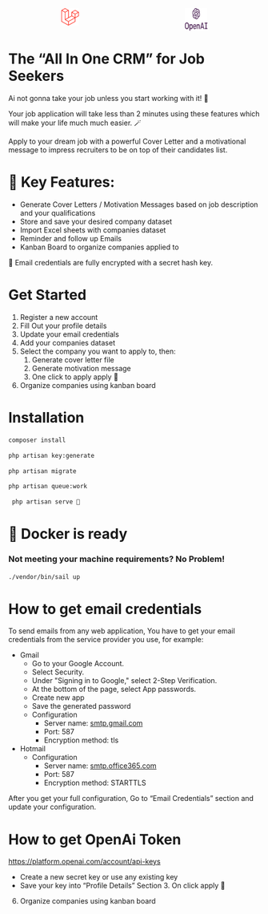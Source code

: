<div style="display:flex; justify-content:space-around;margin-bottom:10px;">
<img src="./public/assets/images/laravel.png" width="35px" height="35px" alt="laravel" />
<img src="./public/assets/images/openai.png" width="45px" height="45px" alt="openai" />
</div>

# **The “All In One CRM” for Job Seekers**

Ai not gonna take your job unless you start working with it! 🤖

Your job application will take less than 2 minutes using these features which will make your life much much easier. 🪄

Apply to your dream job with a powerful Cover Letter and a motivational message to impress recruiters to be on top of their candidates list.

# 🔑 Key Features:

-   Generate Cover Letters / Motivation Messages based on job description and your qualifications
-   Store and save your desired company dataset
-   Import Excel sheets with companies dataset
-   Reminder and follow up Emails
-   Kanban Board to organize companies applied to

🔐 Email credentials are fully encrypted with a secret hash key.

# Get Started

1. Register a new account
2. Fill Out your profile details
3. Update your email credentials
4. Add your companies dataset
5. Select the company you want to apply to, then:
    1. Generate cover letter file
    2. Generate motivation message
    3. One click to apply apply 📨
6. Organize companies using kanban board

# Installation

```bash
composer install
```

```bash
php artisan key:generate
```

```bash
php artisan migrate
```

```bash
php artisan queue:work
```

```bash
 php artisan serve 🚀
```

# 🐳 Docker is ready

### Not meeting your machine requirements? No Problem!

```bash
./vendor/bin/sail up
```

# How to get email credentials

To send emails from any web application, You have to get your email credentials from the service provider you use, for example:

-   Gmail
    -   Go to your Google Account.
    -   Select Security.
    -   Under "Signing in to Google," select 2-Step Verification.
    -   At the bottom of the page, select App passwords.
    -   Create new app
    -   Save the generated password
    -   Configuration
        -   Server name: [smtp.gmail.com](http://smtp.gmail.com/)
        -   Port: 587
        -   Encryption method: tls
-   Hotmail
    -   Configuration
        -   Server name: [smtp.office365.com](http://smtp.office365.com/)
        -   Port: 587
        -   Encryption method: STARTTLS

After you get your full configuration, Go to “Email Credentials” section and update your configuration.

# How to get OpenAi Token

https://platform.openai.com/account/api-keys

-   Create a new secret key or use any existing key
-   Save your key into “Profile Details” Section 3. On click apply 📨

6. Organize companies using kanban board
